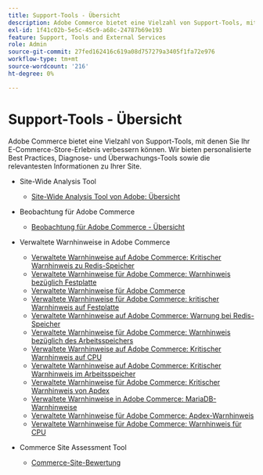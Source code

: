 ```yaml
---
title: Support-Tools - Übersicht
description: Adobe Commerce bietet eine Vielzahl von Support-Tools, mit denen Sie Ihr E-Commerce-Store-Erlebnis verbessern können. Wir bieten personalisierte Best Practices, Diagnose- und Überwachungs-Tools sowie die relevantesten Informationen zu Ihrer Site.
exl-id: 1f41c02b-5e5c-45c9-a68c-24787b69e193
feature: Support, Tools and External Services
role: Admin
source-git-commit: 27fed162416c619a08d757279a3405f1fa72e976
workflow-type: tm+mt
source-wordcount: '216'
ht-degree: 0%

---
```


# Support-Tools - Übersicht

Adobe Commerce bietet eine Vielzahl von Support-Tools, mit denen Sie Ihr E-Commerce-Store-Erlebnis verbessern können. Wir bieten personalisierte Best Practices, Diagnose- und Überwachungs-Tools sowie die relevantesten Informationen zu Ihrer Site.

* Site-Wide Analysis Tool

   * [Site-Wide Analysis Tool von Adobe: Übersicht](/help/support-tools/site-wide-analysis-tool/swat-tool-overview.md)

* Beobachtung für Adobe Commerce

   * [Beobachtung für Adobe Commerce - Übersicht](https://experienceleague.adobe.com/de/docs/commerce-operations/tools/observation-for-adobe-commerce/intro)

* Verwaltete Warnhinweise in Adobe Commerce
   * [Verwaltete Warnhinweise auf Adobe Commerce: Kritischer Warnhinweis zu Redis-Speicher](https://experienceleague.adobe.com/de/docs/commerce-operations/tools/managed-alerts-for-adobe-commerce/managed-alerts-on-magento-commerce-redis-memory-critical-alert)
   * [Verwaltete Warnhinweise für Adobe Commerce: Warnhinweis bezüglich Festplatte](https://experienceleague.adobe.com/de/docs/commerce-operations/tools/managed-alerts-for-adobe-commerce/managed-alerts-for-magento-commerce-disk-warning-alert)
   * [Verwaltete Warnhinweise für Adobe Commerce](https://experienceleague.adobe.com/de/docs/commerce-operations/tools/managed-alerts-for-adobe-commerce/managed-alerts-for-magento-commerce)
   * [Verwaltete Warnhinweise für Adobe Commerce: kritischer Warnhinweis auf Festplatte](https://experienceleague.adobe.com/de/docs/commerce-operations/tools/managed-alerts-for-adobe-commerce/managed-alerts-for-magento-commerce-disk-critical-alert)
   * [Verwaltete Warnhinweise auf Adobe Commerce: Warnung bei Redis-Speicher](https://experienceleague.adobe.com/de/docs/commerce-operations/tools/managed-alerts-for-adobe-commerce/managed-alerts-on-magento-commerce-redis-memory-warning-alert)
   * [Verwaltete Warnhinweise für Adobe Commerce: Warnhinweis bezüglich des Arbeitsspeichers](https://experienceleague.adobe.com/de/docs/commerce-operations/tools/managed-alerts-for-adobe-commerce/managed-alerts-for-magento-commerce-memory-warning-alert)
   * [Verwaltete Warnhinweise auf Adobe Commerce: Kritischer Warnhinweis auf CPU](https://experienceleague.adobe.com/de/docs/commerce-operations/tools/managed-alerts-for-adobe-commerce/managed-alerts-on-magento-commerce-cpu-critical-alert)
   * [Verwaltete Warnhinweise auf Adobe Commerce: Kritischer Warnhinweis im Arbeitsspeicher](https://experienceleague.adobe.com/de/docs/commerce-operations/tools/managed-alerts-for-adobe-commerce/managed-alerts-on-magento-commerce-memory-critical-alert)
   * [Verwaltete Warnhinweise für Adobe Commerce: Kritischer Warnhinweis von Apdex](https://experienceleague.adobe.com/de/docs/commerce-operations/tools/managed-alerts-for-adobe-commerce/managed-alerts-for-magento-commerce-apdex-critical-alert)
   * [Verwaltete Warnhinweise in Adobe Commerce: MariaDB-Warnhinweise](https://experienceleague.adobe.com/de/docs/commerce-operations/tools/managed-alerts-for-adobe-commerce/managed-alerts-on-magento-commerce-mariadb-alerts)
   * [Verwaltete Warnhinweise für Adobe Commerce: Apdex-Warnhinweis](https://experienceleague.adobe.com/de/docs/commerce-operations/tools/managed-alerts-for-adobe-commerce/managed-alerts-for-magento-commerce-apdex-warning-alert)
   * [Verwaltete Warnhinweise für Adobe Commerce: Warnhinweis für CPU](https://experienceleague.adobe.com/de/docs/commerce-operations/tools/managed-alerts-for-adobe-commerce/managed-alerts-for-magento-commerce-cpu-warning-alert)
* Commerce Site Assessment Tool
   * [Commerce-Site-Bewertung](https://experienceleague.adobe.com/tools/commerce-site-assessment/index.html?lang=de)
